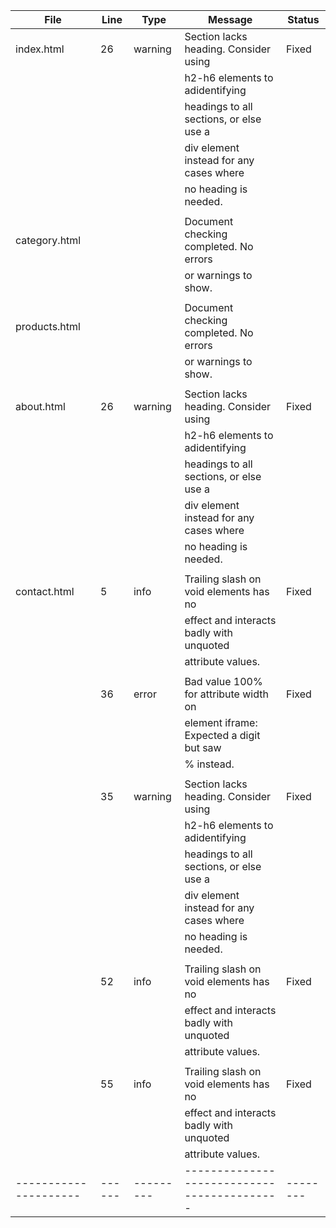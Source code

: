 | File                | Line | Type    | Message                                   | Status |
|---------------------|------|---------|-------------------------------------------|--------|
| index.html          | 26   |warning  | Section lacks heading. Consider using     | Fixed  |
|                     |      |         | h2-h6 elements to adidentifying           |        |
|                     |      |         | headings to all sections, or else use a   |        |
|                     |      |         | div element instead for any cases where   |        |
|                     |      |         | no heading is needed.                     |        |
|                     |      |         |                                           |        | 
| category.html       |      |         | Document checking completed. No errors    |        |
|                     |      |         | or warnings to show.                      |        |
|                     |      |         |                                           |        |
| products.html       |      |         | Document checking completed. No errors    |        |
|                     |      |         | or warnings to show.                      |        |
|                     |      |         |                                           |        |
| about.html          | 26   |warning  | Section lacks heading. Consider using     | Fixed  |
|                     |      |         | h2-h6 elements to adidentifying           |        |
|                     |      |         | headings to all sections, or else use a   |        |
|                     |      |         | div element instead for any cases where   |        |
|                     |      |         | no heading is needed.                     |        |
|                     |      |         |                                           |        |
| contact.html        | 5    | info    | Trailing slash on void elements has no    | Fixed  |
|                     |      |         | effect and interacts badly with unquoted  |        |
|                     |      |         | attribute values.                         |        |
|                     |      |         |                                           |        |
|                     | 36   | error   | Bad value 100% for attribute width on     | Fixed  |
|                     |      |         | element iframe: Expected a digit but saw  |        | 
|                     |      |         | % instead.                                |        |
|                     |      |         |                                           |        |
|                     | 35   |warning  | Section lacks heading. Consider using     | Fixed  |
|                     |      |         | h2-h6 elements to adidentifying           |        |
|                     |      |         | headings to all sections, or else use a   |        |
|                     |      |         | div element instead for any cases where   |        |
|                     |      |         | no heading is needed.                     |        |
|                     |      |         |                                           |        |
|                     | 52   | info    | Trailing slash on void elements has no    | Fixed  |
|                     |      |         | effect and interacts badly with unquoted  |        |
|                     |      |         | attribute values.                         |        |
|                     |      |         |                                           |        |
|                     | 55   | info    | Trailing slash on void elements has no    | Fixed  |
|                     |      |         | effect and interacts badly with unquoted  |        |
|                     |      |         | attribute values.                         |        |
|---------------------|------|---------|-------------------------------------------|--------|